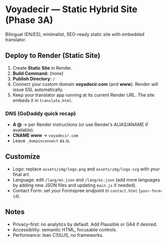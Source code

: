 # Voyadecir — Static Hybrid Site (Phase 3A)

Bilingual (EN/ES), minimalist, SEO-ready static site with embedded translator.

## Deploy to Render (Static Site)
1. Create **Static Site** in Render.
2. **Build Command:** *(none)*
3. **Publish Directory:** `/`
4. Connect your custom domain **voyadecir.com** (and **www**). Render will issue SSL automatically.
5. Keep your translator app running at its current Render URL. The site embeds it in `translate.html`.

### DNS (GoDaddy quick recap)
- **A @** → per Render instructions (or use Render’s ALIAS/ANAME if available).
- **CNAME www** → `voyadecir.com`
- Leave `_domainconnect` as is.

## Customize
- Logo: replace `assets/img/logo.png` and `assets/img/logo.svg` with your final art.
- Language: edit `/lang/en.json` and `/lang/es.json` (add more languages by adding new JSON files and updating `main.js` if needed).
- Contact Form: set your Formspree endpoint in `contact.html` (`your-form-id`).

## Notes
- Privacy-first: no analytics by default. Add Plausible or GA4 if desired.
- Accessibility: semantic HTML, focusable controls.
- Performance: lean CSS/JS, no frameworks.
